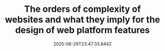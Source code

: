 ---
layout: bookmark
title: The orders of complexity of websites and what they imply for the design of web platform features
tags:
  - Bookmarks
  - Web
  - Web Standards
  - Building websites
date: 2025-06-29T23:47:33.844Z
created: 2025-06-29T23:47:33.844Z
modified: 2025-06-29T23:48:28.991Z
link: https://tess.oconnor.cx/2025/06/complexity
id: 1205409420
image: https://rdl.ink/render/https%3A%2F%2Ftess.oconnor.cx%2F2025%2F06%2Fcomplexity
---